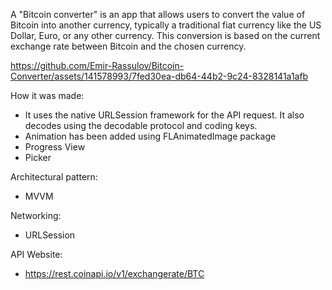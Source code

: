 A "Bitcoin converter" is an app that allows users to convert the value of Bitcoin into another currency, typically a traditional fiat currency like the US Dollar, Euro, or any other currency. This conversion is based on the current exchange rate between Bitcoin and the chosen currency.

https://github.com/Emir-Rassulov/Bitcoin-Converter/assets/141578993/7fed30ea-db64-44b2-9c24-8328141a1afb

How it was made:
- It uses the native URLSession framework for the API request. It also decodes using the decodable protocol and coding keys.
- Animation has been added using FLAnimatedImage package 
- Progress View
- Picker


Architectural pattern:
 - MVVM

Networking:
 - URLSession

API Website:
- https://rest.coinapi.io/v1/exchangerate/BTC
